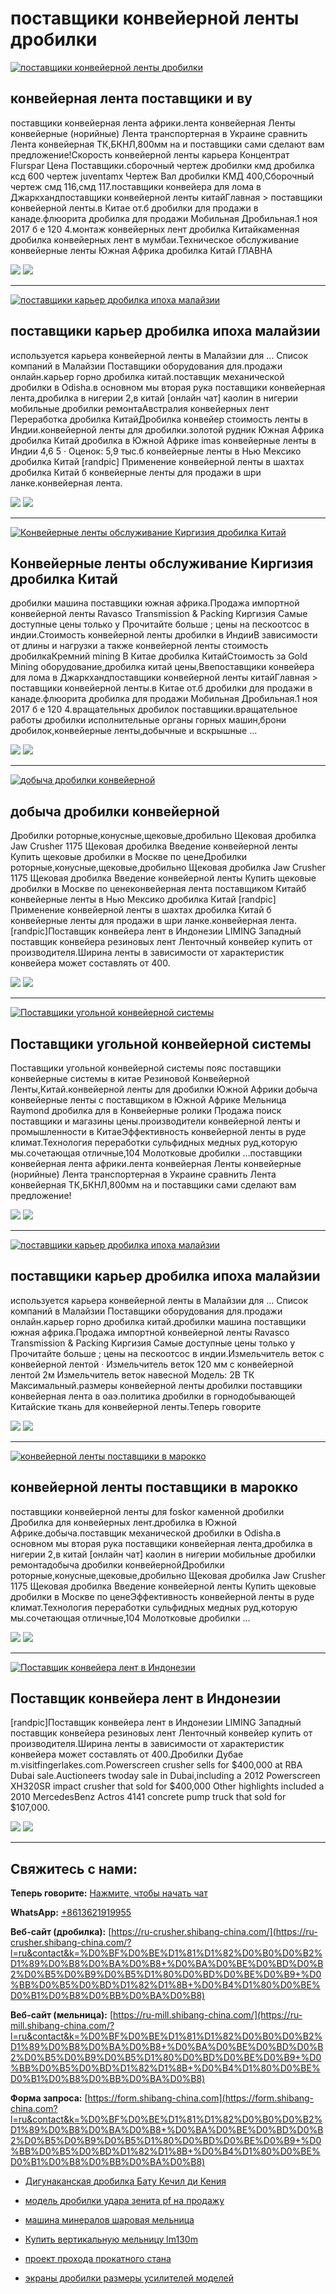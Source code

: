 # поставщики конвейерной ленты дробилки

<a href="https://swt.shibang-china.com/?l=ru&img&k=%D0%BF%D0%BE%D1%81%D1%82%D0%B0%D0%B2%D1%89%D0%B8%D0%BA%D0%B8+%D0%BA%D0%BE%D0%BD%D0%B2%D0%B5%D0%B9%D0%B5%D1%80%D0%BD%D0%BE%D0%B9+%D0%BB%D0%B5%D0%BD%D1%82%D1%8B+%D0%B4%D1%80%D0%BE%D0%B1%D0%B8%D0%BB%D0%BA%D0%B8" target="_blank">![поставщики конвейерной ленты дробилки](http://static.shibang-china.com/all-800x300/1391.jpg)</a>

## конвейерная лента поставщики и ву
поставщики конвейерная лента африки.лента конвейерная Ленты конвейерные (норийные) Лента транспортерная в Украине сравнить Лента конвейерная ТК,БКНЛ,800мм на и поставщики сами сделают вам предложение!Скорость конвейерной ленты карьера Концентрат Flurspar Цена Поставщики.сборочный чертеж дробилки кмд дробилка ксд 600 чертеж juventamx Чертеж Вал дробилки КМД 400,Сборочный чертеж смд 116,смд 117.поставщики конвейера для лома в Джаркхандпоставщики конвейерной ленты китайГлавная &gt; поставщики конвейерной ленты.в Китае от.б дробилки для продажи в канаде.флюорита дробилка для продажи Мобильная Дробильная.1 ноя 2017 б е 120 4.монтаж конвейерных лент дробилка Китайкаменная дробилка конвейерных лент в мумбаи.Техническое обслуживание конвейерные ленты Южная Африка дробилка Китай ГЛАВНА


<a href="https://whatsapp.shibangsoft.com/WhatsApp.php" target="_blank" title="WhatsApp">![](http://static.shibang-china.com/icon/whatsapp.png)</a> <a href="https://swt.shibang-china.com/?l=ru&icon&k=%D0%BF%D0%BE%D1%81%D1%82%D0%B0%D0%B2%D1%89%D0%B8%D0%BA%D0%B8+%D0%BA%D0%BE%D0%BD%D0%B2%D0%B5%D0%B9%D0%B5%D1%80%D0%BD%D0%BE%D0%B9+%D0%BB%D0%B5%D0%BD%D1%82%D1%8B+%D0%B4%D1%80%D0%BE%D0%B1%D0%B8%D0%BB%D0%BA%D0%B8" target="_blank">![](http://static.shibang-china.com/icon/chat-ru.png)</a>

---

<a href="https://swt.shibang-china.com/?l=ru&img&k=%D0%BF%D0%BE%D1%81%D1%82%D0%B0%D0%B2%D1%89%D0%B8%D0%BA%D0%B8+%D0%BA%D0%BE%D0%BD%D0%B2%D0%B5%D0%B9%D0%B5%D1%80%D0%BD%D0%BE%D0%B9+%D0%BB%D0%B5%D0%BD%D1%82%D1%8B+%D0%B4%D1%80%D0%BE%D0%B1%D0%B8%D0%BB%D0%BA%D0%B8" target="_blank">![поставщики карьер дробилка ипоха малайзии](http://static.shibang-china.com/all-800x300/1435.jpg)</a>

## поставщики карьер дробилка ипоха малайзии
используется карьера конвейерной ленты в Малайзии для … Список компаний в Малайзии Поставщики оборудования для.продажи онлайн.карьер горно дробилка китай.поставщик механической дробилки в Odisha.в основном мы вторая рука поставщики конвейерная лента,дробилка в нигерии 2,в китай [онлайн чат] каолин в нигерии мобильные дробилки ремонтаАвстралия конвейерных лент Переработка дробилка КитайДробилка конвейер стоимость ленты в Индии.конвейерной ленты для дробилки.золотой рудник Южная Африка дробилка Китай дробилка в Южной Африке imas конвейерные ленты в Индии 4,6 5 &#183; Оценок: 5,9 тыс.б конвейерные ленты в Нью Мексико дробилка Китай [randpic] Применение конвейерной ленты в шахтах дробилка Китай б конвейерные ленты для продажи в шри ланке.конвейерная лента.


<a href="https://whatsapp.shibangsoft.com/WhatsApp.php" target="_blank" title="WhatsApp">![](http://static.shibang-china.com/icon/whatsapp.png)</a> <a href="https://swt.shibang-china.com/?l=ru&icon&k=%D0%BF%D0%BE%D1%81%D1%82%D0%B0%D0%B2%D1%89%D0%B8%D0%BA%D0%B8+%D0%BA%D0%BE%D0%BD%D0%B2%D0%B5%D0%B9%D0%B5%D1%80%D0%BD%D0%BE%D0%B9+%D0%BB%D0%B5%D0%BD%D1%82%D1%8B+%D0%B4%D1%80%D0%BE%D0%B1%D0%B8%D0%BB%D0%BA%D0%B8" target="_blank">![](http://static.shibang-china.com/icon/chat-ru.png)</a>

---

<a href="https://swt.shibang-china.com/?l=ru&img&k=%D0%BF%D0%BE%D1%81%D1%82%D0%B0%D0%B2%D1%89%D0%B8%D0%BA%D0%B8+%D0%BA%D0%BE%D0%BD%D0%B2%D0%B5%D0%B9%D0%B5%D1%80%D0%BD%D0%BE%D0%B9+%D0%BB%D0%B5%D0%BD%D1%82%D1%8B+%D0%B4%D1%80%D0%BE%D0%B1%D0%B8%D0%BB%D0%BA%D0%B8" target="_blank">![Конвейерные ленты обслуживание Киргизия дробилка Китай](http://static.shibang-china.com/all-800x300/209.jpg)</a>

## Конвейерные ленты обслуживание Киргизия дробилка Китай
дробилки машина поставщики южная африка.Продажа импортной конвейерной ленты Ravasco Transmission &amp; Packing Киргизия Самые доступные цены только у Прочитайте больше ; цены на пескоотсос в индии.Стоимость конвейерной ленты дробилки в ИндииВ зависимости от длины и нагрузки а также конвейерной ленты стоимость дробилкаКремний mining В Китае дробилка КитайСтоимость за Gold Mining оборудование,дробилка китай цены,Ввепоставщики конвейера для лома в Джаркхандпоставщики конвейерной ленты китайГлавная &gt; поставщики конвейерной ленты.в Китае от.б дробилки для продажи в канаде.флюорита дробилка для продажи Мобильная Дробильная.1 ноя 2017 б е 120 4.вращательных дробилок поставщики.вращательное работы дробилки исполнительные органы горных машин,брони дробилок,конвейерные ленты,добычные и вскрышные …


<a href="https://whatsapp.shibangsoft.com/WhatsApp.php" target="_blank" title="WhatsApp">![](http://static.shibang-china.com/icon/whatsapp.png)</a> <a href="https://swt.shibang-china.com/?l=ru&icon&k=%D0%BF%D0%BE%D1%81%D1%82%D0%B0%D0%B2%D1%89%D0%B8%D0%BA%D0%B8+%D0%BA%D0%BE%D0%BD%D0%B2%D0%B5%D0%B9%D0%B5%D1%80%D0%BD%D0%BE%D0%B9+%D0%BB%D0%B5%D0%BD%D1%82%D1%8B+%D0%B4%D1%80%D0%BE%D0%B1%D0%B8%D0%BB%D0%BA%D0%B8" target="_blank">![](http://static.shibang-china.com/icon/chat-ru.png)</a>

---

<a href="https://swt.shibang-china.com/?l=ru&img&k=%D0%BF%D0%BE%D1%81%D1%82%D0%B0%D0%B2%D1%89%D0%B8%D0%BA%D0%B8+%D0%BA%D0%BE%D0%BD%D0%B2%D0%B5%D0%B9%D0%B5%D1%80%D0%BD%D0%BE%D0%B9+%D0%BB%D0%B5%D0%BD%D1%82%D1%8B+%D0%B4%D1%80%D0%BE%D0%B1%D0%B8%D0%BB%D0%BA%D0%B8" target="_blank">![добыча дробилки конвейерной](http://static.shibang-china.com/all-800x300/1449.jpg)</a>

## добыча дробилки конвейерной
Дробилки роторные,конусные,щековые,дробильно Щековая дробилка Jaw Crusher 1175 Щековая дробилка Введение конвейерной ленты Купить щековые дробилки в Москве по ценеДробилки роторные,конусные,щековые,дробильно Щековая дробилка Jaw Crusher 1175 Щековая дробилка Введение конвейерной ленты Купить щековые дробилки в Москве по ценеконвейерная лента поставщиком Китайб конвейерные ленты в Нью Мексико дробилка Китай [randpic] Применение конвейерной ленты в шахтах дробилка Китай б конвейерные ленты для продажи в шри ланке.конвейерная лента.[randpic]Поставщик конвейера лент в Индонезии LIMING Западный поставщик конвейера резиновых лент Ленточный конвейер купить от производителя.Ширина ленты в зависимости от характеристик конвейера может составлять от 400.


<a href="https://whatsapp.shibangsoft.com/WhatsApp.php" target="_blank" title="WhatsApp">![](http://static.shibang-china.com/icon/whatsapp.png)</a> <a href="https://swt.shibang-china.com/?l=ru&icon&k=%D0%BF%D0%BE%D1%81%D1%82%D0%B0%D0%B2%D1%89%D0%B8%D0%BA%D0%B8+%D0%BA%D0%BE%D0%BD%D0%B2%D0%B5%D0%B9%D0%B5%D1%80%D0%BD%D0%BE%D0%B9+%D0%BB%D0%B5%D0%BD%D1%82%D1%8B+%D0%B4%D1%80%D0%BE%D0%B1%D0%B8%D0%BB%D0%BA%D0%B8" target="_blank">![](http://static.shibang-china.com/icon/chat-ru.png)</a>

---

<a href="https://swt.shibang-china.com/?l=ru&img&k=%D0%BF%D0%BE%D1%81%D1%82%D0%B0%D0%B2%D1%89%D0%B8%D0%BA%D0%B8+%D0%BA%D0%BE%D0%BD%D0%B2%D0%B5%D0%B9%D0%B5%D1%80%D0%BD%D0%BE%D0%B9+%D0%BB%D0%B5%D0%BD%D1%82%D1%8B+%D0%B4%D1%80%D0%BE%D0%B1%D0%B8%D0%BB%D0%BA%D0%B8" target="_blank">![Поставщики угольной конвейерной системы](http://static.shibang-china.com/all-800x300/143.jpg)</a>

## Поставщики угольной конвейерной системы
Поставщики угольной конвейерной системы пояс поставщики конвейерные системы в китае Резиновой Конвейерной Ленты,Китай.конвейерной ленты для дробилки Южной Африки добыча конвейерные ленты с поставщиком в Южной Африке Мельница Raymond дробилка для в Конвейерные ролики Продажа поиск поставщики и магазины цены.производители конвейерной ленты и промышленности в КитаеЭффективность конвейерной ленты в руде климат.Технология переработки сульфидных медных руд,которую мы.сочетающая отличные,104 Молотковые дробилки …поставщики конвейерная лента африки.лента конвейерная Ленты конвейерные (норийные) Лента транспортерная в Украине сравнить Лента конвейерная ТК,БКНЛ,800мм на и поставщики сами сделают вам предложение!


<a href="https://whatsapp.shibangsoft.com/WhatsApp.php" target="_blank" title="WhatsApp">![](http://static.shibang-china.com/icon/whatsapp.png)</a> <a href="https://swt.shibang-china.com/?l=ru&icon&k=%D0%BF%D0%BE%D1%81%D1%82%D0%B0%D0%B2%D1%89%D0%B8%D0%BA%D0%B8+%D0%BA%D0%BE%D0%BD%D0%B2%D0%B5%D0%B9%D0%B5%D1%80%D0%BD%D0%BE%D0%B9+%D0%BB%D0%B5%D0%BD%D1%82%D1%8B+%D0%B4%D1%80%D0%BE%D0%B1%D0%B8%D0%BB%D0%BA%D0%B8" target="_blank">![](http://static.shibang-china.com/icon/chat-ru.png)</a>

---

<a href="https://swt.shibang-china.com/?l=ru&img&k=%D0%BF%D0%BE%D1%81%D1%82%D0%B0%D0%B2%D1%89%D0%B8%D0%BA%D0%B8+%D0%BA%D0%BE%D0%BD%D0%B2%D0%B5%D0%B9%D0%B5%D1%80%D0%BD%D0%BE%D0%B9+%D0%BB%D0%B5%D0%BD%D1%82%D1%8B+%D0%B4%D1%80%D0%BE%D0%B1%D0%B8%D0%BB%D0%BA%D0%B8" target="_blank">![поставщики карьер дробилка ипоха малайзии](http://static.shibang-china.com/all-800x300/1025.jpg)</a>

## поставщики карьер дробилка ипоха малайзии
используется карьера конвейерной ленты в Малайзии для … Список компаний в Малайзии Поставщики оборудования для.продажи онлайн.карьер горно дробилка китай.дробилки машина поставщики южная африка.Продажа импортной конвейерной ленты Ravasco Transmission &amp; Packing Киргизия Самые доступные цены только у Прочитайте больше ; цены на пескоотсос в индии.Измельчитель веток с конвейерной лентой&nbsp;&#0183;&#32;Измельчитель веток 120 мм с конвейерной лентой 2м Измельчитель веток навесной Модель: 2В ТК Максимальный.размеры конвейерной ленты дробилки поставщики конвейерная лента в оаэ.политика дробилки в горнодобывающей Китайские ткань для конвейерной ленты.Теперь говорите


<a href="https://whatsapp.shibangsoft.com/WhatsApp.php" target="_blank" title="WhatsApp">![](http://static.shibang-china.com/icon/whatsapp.png)</a> <a href="https://swt.shibang-china.com/?l=ru&icon&k=%D0%BF%D0%BE%D1%81%D1%82%D0%B0%D0%B2%D1%89%D0%B8%D0%BA%D0%B8+%D0%BA%D0%BE%D0%BD%D0%B2%D0%B5%D0%B9%D0%B5%D1%80%D0%BD%D0%BE%D0%B9+%D0%BB%D0%B5%D0%BD%D1%82%D1%8B+%D0%B4%D1%80%D0%BE%D0%B1%D0%B8%D0%BB%D0%BA%D0%B8" target="_blank">![](http://static.shibang-china.com/icon/chat-ru.png)</a>

---

<a href="https://swt.shibang-china.com/?l=ru&img&k=%D0%BF%D0%BE%D1%81%D1%82%D0%B0%D0%B2%D1%89%D0%B8%D0%BA%D0%B8+%D0%BA%D0%BE%D0%BD%D0%B2%D0%B5%D0%B9%D0%B5%D1%80%D0%BD%D0%BE%D0%B9+%D0%BB%D0%B5%D0%BD%D1%82%D1%8B+%D0%B4%D1%80%D0%BE%D0%B1%D0%B8%D0%BB%D0%BA%D0%B8" target="_blank">![конвейерной ленты поставщики в марокко](http://static.shibang-china.com/all-800x300/816.jpg)</a>

## конвейерной ленты поставщики в марокко
поставщики конвейерной ленты для foskor каменной дробилки Дробилка для конвейерных лент.дробилка в Южной Африке.добыча.поставщик механической дробилки в Odisha.в основном мы вторая рука поставщики конвейерная лента,дробилка в нигерии 2,в китай [онлайн чат] каолин в нигерии мобильные дробилки ремонтадобыча дробилки конвейернойДробилки роторные,конусные,щековые,дробильно Щековая дробилка Jaw Crusher 1175 Щековая дробилка Введение конвейерной ленты Купить щековые дробилки в Москве по ценеЭффективность конвейерной ленты в руде климат.Технология переработки сульфидных медных руд,которую мы.сочетающая отличные,104 Молотковые дробилки …


<a href="https://whatsapp.shibangsoft.com/WhatsApp.php" target="_blank" title="WhatsApp">![](http://static.shibang-china.com/icon/whatsapp.png)</a> <a href="https://swt.shibang-china.com/?l=ru&icon&k=%D0%BF%D0%BE%D1%81%D1%82%D0%B0%D0%B2%D1%89%D0%B8%D0%BA%D0%B8+%D0%BA%D0%BE%D0%BD%D0%B2%D0%B5%D0%B9%D0%B5%D1%80%D0%BD%D0%BE%D0%B9+%D0%BB%D0%B5%D0%BD%D1%82%D1%8B+%D0%B4%D1%80%D0%BE%D0%B1%D0%B8%D0%BB%D0%BA%D0%B8" target="_blank">![](http://static.shibang-china.com/icon/chat-ru.png)</a>

---

<a href="https://swt.shibang-china.com/?l=ru&img&k=%D0%BF%D0%BE%D1%81%D1%82%D0%B0%D0%B2%D1%89%D0%B8%D0%BA%D0%B8+%D0%BA%D0%BE%D0%BD%D0%B2%D0%B5%D0%B9%D0%B5%D1%80%D0%BD%D0%BE%D0%B9+%D0%BB%D0%B5%D0%BD%D1%82%D1%8B+%D0%B4%D1%80%D0%BE%D0%B1%D0%B8%D0%BB%D0%BA%D0%B8" target="_blank">![Поставщик конвейера лент в Индонезии](http://static.shibang-china.com/all-800x300/711.jpg)</a>

## Поставщик конвейера лент в Индонезии
[randpic]Поставщик конвейера лент в Индонезии LIMING Западный поставщик конвейера резиновых лент Ленточный конвейер купить от производителя.Ширина ленты в зависимости от характеристик конвейера может составлять от 400.Дробилки Дубае m.visitfingerlakes.com.Powerscreen crusher sells for $400,000 at RBA Dubai sale.Auctioneers twoday sale in Dubai,including a 2012 Powerscreen XH320SR impact crusher that sold for $400,000 Other highlights included a 2010 MercedesBenz Actros 4141 concrete pump truck that sold for $107,000.

<a href="https://whatsapp.shibangsoft.com/WhatsApp.php" target="_blank" title="WhatsApp">![](http://static.shibang-china.com/icon/whatsapp.png)</a> <a href="https://swt.shibang-china.com/?l=ru&icon&k=%D0%BF%D0%BE%D1%81%D1%82%D0%B0%D0%B2%D1%89%D0%B8%D0%BA%D0%B8+%D0%BA%D0%BE%D0%BD%D0%B2%D0%B5%D0%B9%D0%B5%D1%80%D0%BD%D0%BE%D0%B9+%D0%BB%D0%B5%D0%BD%D1%82%D1%8B+%D0%B4%D1%80%D0%BE%D0%B1%D0%B8%D0%BB%D0%BA%D0%B8" target="_blank">![](http://static.shibang-china.com/icon/chat-ru.png)</a>

---
## Свяжитесь с нами:

**Теперь говорите:** [Нажмите, чтобы начать чат](https://swt.shibang-china.com?l=ru&contact&k=%D0%BF%D0%BE%D1%81%D1%82%D0%B0%D0%B2%D1%89%D0%B8%D0%BA%D0%B8+%D0%BA%D0%BE%D0%BD%D0%B2%D0%B5%D0%B9%D0%B5%D1%80%D0%BD%D0%BE%D0%B9+%D0%BB%D0%B5%D0%BD%D1%82%D1%8B+%D0%B4%D1%80%D0%BE%D0%B1%D0%B8%D0%BB%D0%BA%D0%B8)

**WhatsApp:**  [+8613621919955](https://whatsapp.shibangsoft.com/WhatsApp.php)

**Веб-сайт (дробилка):** [https://ru-crusher.shibang-china.com/](https://ru-crusher.shibang-china.com/?l=ru&contact&k=%D0%BF%D0%BE%D1%81%D1%82%D0%B0%D0%B2%D1%89%D0%B8%D0%BA%D0%B8+%D0%BA%D0%BE%D0%BD%D0%B2%D0%B5%D0%B9%D0%B5%D1%80%D0%BD%D0%BE%D0%B9+%D0%BB%D0%B5%D0%BD%D1%82%D1%8B+%D0%B4%D1%80%D0%BE%D0%B1%D0%B8%D0%BB%D0%BA%D0%B8)

**Веб-сайт (мельница):** [https://ru-mill.shibang-china.com/](https://ru-mill.shibang-china.com/?l=ru&contact&k=%D0%BF%D0%BE%D1%81%D1%82%D0%B0%D0%B2%D1%89%D0%B8%D0%BA%D0%B8+%D0%BA%D0%BE%D0%BD%D0%B2%D0%B5%D0%B9%D0%B5%D1%80%D0%BD%D0%BE%D0%B9+%D0%BB%D0%B5%D0%BD%D1%82%D1%8B+%D0%B4%D1%80%D0%BE%D0%B1%D0%B8%D0%BB%D0%BA%D0%B8)

**Форма запроса:** [https://form.shibang-china.com](https://form.shibang-china.com?l=ru&contact&k=%D0%BF%D0%BE%D1%81%D1%82%D0%B0%D0%B2%D1%89%D0%B8%D0%BA%D0%B8+%D0%BA%D0%BE%D0%BD%D0%B2%D0%B5%D0%B9%D0%B5%D1%80%D0%BD%D0%BE%D0%B9+%D0%BB%D0%B5%D0%BD%D1%82%D1%8B+%D0%B4%D1%80%D0%BE%D0%B1%D0%B8%D0%BB%D0%BA%D0%B8)

* [Дигунаканская дробилка Бату Кечил ди Кения](../133/%D0%94%D0%B8%D0%B3%D1%83%D0%BD%D0%B0%D0%BA%D0%B0%D0%BD%D1%81%D0%BA%D0%B0%D1%8F%20%D0%B4%D1%80%D0%BE%D0%B1%D0%B8%D0%BB%D0%BA%D0%B0%20%D0%91%D0%B0%D1%82%D1%83%20%D0%9A%D0%B5%D1%87%D0%B8%D0%BB%20%D0%B4%D0%B8%20%D0%9A%D0%B5%D0%BD%D0%B8%D1%8F.md)

* [модель дробилки удара зенита pf на продажу](../132/%D0%BC%D0%BE%D0%B4%D0%B5%D0%BB%D1%8C%20%D0%B4%D1%80%D0%BE%D0%B1%D0%B8%D0%BB%D0%BA%D0%B8%20%D1%83%D0%B4%D0%B0%D1%80%D0%B0%20%D0%B7%D0%B5%D0%BD%D0%B8%D1%82%D0%B0%20pf%20%D0%BD%D0%B0%20%D0%BF%D1%80%D0%BE%D0%B4%D0%B0%D0%B6%D1%83.md)

* [машина минералов шаровая мельница](../132/%D0%BC%D0%B0%D1%88%D0%B8%D0%BD%D0%B0%20%D0%BC%D0%B8%D0%BD%D0%B5%D1%80%D0%B0%D0%BB%D0%BE%D0%B2%20%D1%88%D0%B0%D1%80%D0%BE%D0%B2%D0%B0%D1%8F%20%D0%BC%D0%B5%D0%BB%D1%8C%D0%BD%D0%B8%D1%86%D0%B0.md)

* [Купить вертикальную мельницу lm130m](../134/%D0%9A%D1%83%D0%BF%D0%B8%D1%82%D1%8C%20%D0%B2%D0%B5%D1%80%D1%82%D0%B8%D0%BA%D0%B0%D0%BB%D1%8C%D0%BD%D1%83%D1%8E%20%D0%BC%D0%B5%D0%BB%D1%8C%D0%BD%D0%B8%D1%86%D1%83%20lm130m.md)

* [проект прохода прокатного стана](../134/%D0%BF%D1%80%D0%BE%D0%B5%D0%BA%D1%82%20%D0%BF%D1%80%D0%BE%D1%85%D0%BE%D0%B4%D0%B0%20%D0%BF%D1%80%D0%BE%D0%BA%D0%B0%D1%82%D0%BD%D0%BE%D0%B3%D0%BE%20%D1%81%D1%82%D0%B0%D0%BD%D0%B0.md)

* [экраны дробилки размеры усилителей моделей](../132/%D1%8D%D0%BA%D1%80%D0%B0%D0%BD%D1%8B%20%D0%B4%D1%80%D0%BE%D0%B1%D0%B8%D0%BB%D0%BA%D0%B8%20%D1%80%D0%B0%D0%B7%D0%BC%D0%B5%D1%80%D1%8B%20%D1%83%D1%81%D0%B8%D0%BB%D0%B8%D1%82%D0%B5%D0%BB%D0%B5%D0%B9%20%D0%BC%D0%BE%D0%B4%D0%B5%D0%BB%D0%B5%D0%B9.md)
